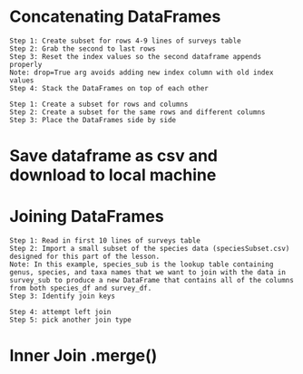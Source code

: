 # Concatenating DataFrames

    Step 1: Create subset for rows 4-9 lines of surveys table
    Step 2: Grab the second to last rows
    Step 3: Reset the index values so the second dataframe appends properly
    Note: drop=True arg avoids adding new index column with old index values
    Step 4: Stack the DataFrames on top of each other

    Step 1: Create a subset for rows and columns
    Step 2: Create a subset for the same rows and different columns
    Step 3: Place the DataFrames side by side

# Save dataframe as csv and download to local machine


# Joining DataFrames

    Step 1: Read in first 10 lines of surveys table
    Step 2: Import a small subset of the species data (speciesSubset.csv) designed for this part of the lesson.
    Note: In this example, species_sub is the lookup table containing genus, species, and taxa names that we want to join with the data in survey_sub to produce a new DataFrame that contains all of the columns from both species_df and survey_df.
    Step 3: Identify join keys
    
    Step 4: attempt left join
    Step 5: pick another join type
    
# Inner Join .merge()
